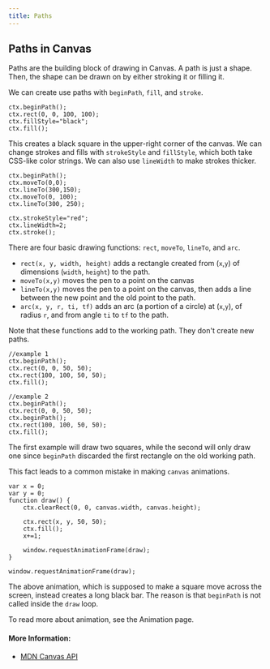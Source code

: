 ```yaml
---
title: Paths
---
```

## Paths in Canvas

Paths are the building block of drawing in Canvas. A path is just a shape. Then, the shape can be drawn on by either stroking it or filling it.

We can create use paths with `beginPath`, `fill`, and `stroke`.

```
ctx.beginPath();
ctx.rect(0, 0, 100, 100);
ctx.fillStyle="black";
ctx.fill();
```

This creates a black square in the upper-right corner of the canvas. We can change strokes and fills with `strokeStyle` and `fillStyle`, which both take CSS-like color strings. We can also use `lineWidth` to make strokes thicker.

```
ctx.beginPath();
ctx.moveTo(0,0);
ctx.lineTo(300,150);
ctx.moveTo(0, 100);
ctx.lineTo(300, 250);

ctx.strokeStyle="red";
ctx.lineWidth=2;
ctx.stroke();
```

There are four basic drawing functions: `rect`, `moveTo`, `lineTo`, and `arc`.

- `rect(x, y, width, height)` adds a rectangle created from (`x`,`y`) of dimensions (`width`, `height`) to the path.
- `moveTo(x,y)` moves the pen to a point on the canvas
- `lineTo(x,y)` moves the pen to a point on the canvas, then adds a line between the new point and the old point to the path.
- `arc(x, y, r, ti, tf)` adds an arc (a portion of a circle) at (`x`,`y`), of radius `r`, and from angle `ti` to `tf` to the path.

Note that these functions add to the working path. They don't create new paths.

```
//example 1
ctx.beginPath();
ctx.rect(0, 0, 50, 50);
ctx.rect(100, 100, 50, 50);
ctx.fill();

//example 2
ctx.beginPath();
ctx.rect(0, 0, 50, 50);
ctx.beginPath();
ctx.rect(100, 100, 50, 50);
ctx.fill();
```

The first example will draw two squares, while the second will only draw one since `beginPath` discarded the first rectangle on the old working path.

This fact leads to a common mistake in making `canvas` animations.

```
var x = 0;
var y = 0;
function draw() {
    ctx.clearRect(0, 0, canvas.width, canvas.height);

    ctx.rect(x, y, 50, 50);
    ctx.fill();
    x+=1;

    window.requestAnimationFrame(draw);
}

window.requestAnimationFrame(draw);
```

The above animation, which is supposed to make a square move across the screen, instead creates a long black bar. The reason is that `beginPath` is not called inside the `draw` loop.

To read more about animation, see the Animation page.

#### More Information:

- [MDN Canvas API](https://developer.mozilla.org/en-US/docs/Web/API/Canvas_API)


